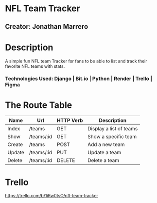# NFL Team Tracker

## Creator: Jonathan Marrero 

# Description
A simple fun NFL team Tracker for fans to be able to list and track their favorite NFL teams with stats. 

### Technologies Used: Django | Bit.io | Python | Render | Trello | Figma 

# The Route Table

|Name|Url|HTTP Verb|Description|
|---|---|---|---|
|Index|/teams|GET|Display a list of teams|
|Show|/teams/:id|GET|Show a specific team|
|Create|/teams|POST|Add a new team|
|Update|/teams/:id|PUT|Update a team|
|Delete|/teams/:id|DELETE|Delete a team|

# Trello
https://trello.com/b/1iKw0tsO/nfl-team-tracker